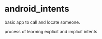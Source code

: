 # android_intents
basic app to call and locate someone.


process of learning explicit and implicit intents
